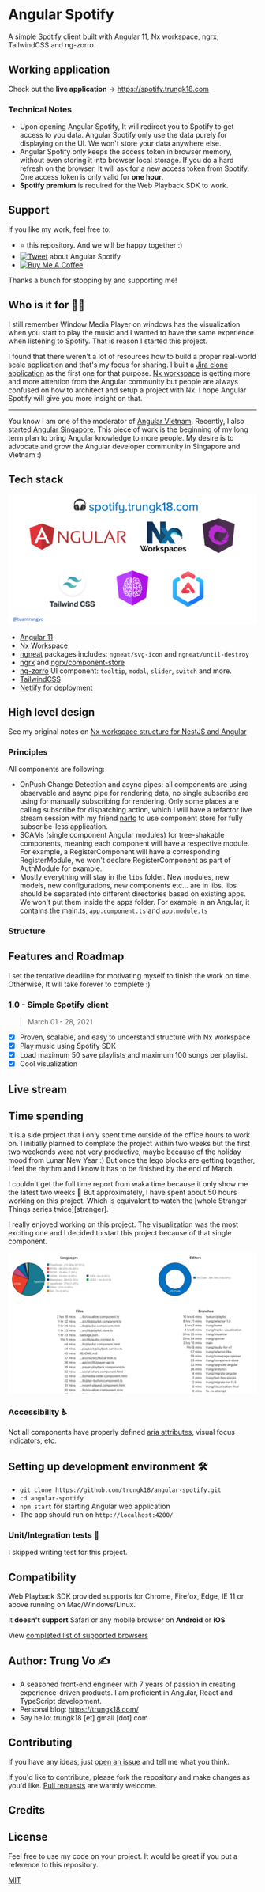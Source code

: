 # Angular Spotify

A simple Spotify client built with Angular 11, Nx workspace, ngrx, TailwindCSS and ng-zorro.

## Working application

Check out the **live application** -> https://spotify.trungk18.com

### Technical Notes

- Upon opening Angular Spotify, It will redirect you to Spotify to get access to you data. Angular Spotify only use the data purely for displaying on the UI. We won't store your data anywhere else.
- Angular Spotify only keeps the access token in browser memory, without even storing it into browser local storage. If you do a hard refresh on the browser, It will ask for a new access token from Spotify. One access token is only valid for **one hour**.
- **Spotify premium** is required for the Web Playback SDK to work.

## Support

If you like my work, feel free to:

- ⭐ this repository. And we will be happy together :)
- [![Tweet](https://img.shields.io/twitter/url/http/shields.io.svg?style=social)][tweet] about Angular Spotify
- <a title="Thanks for your support!" href="https://www.buymeacoffee.com/tuantrungvo" target="_blank"><img src="https://res.cloudinary.com/dvujyxh7e/image/upload/c_thumb,w_140,g_face/v1596378474/default-orange_uthxgz.jpg" alt="Buy Me A Coffee"></a>

Thanks a bunch for stopping by and supporting me!

[tweet]: https://twitter.com/intent/tweet?url=https://github.com/trungk18/angular-spotify&text=A%20cool%20Spotify%20client%20made%20with%20Angular%2011,%20Nx%20workspace,%20ngrx,%20TailwindCSS%20and%20ng-zorro&hashtags=angularspotify,angular,nx,ngrx,ngzorro,typescript

## Who is it for 🤷‍♀️

I still remember Window Media Player on windows has the visualization when you start to play the music and I wanted to have the same experience when listening to Spotify. That is reason I started this project.

I found that there weren't a lot of resources how to build a proper real-world scale application and that's my focus for sharing. I built a [Jira clone application][jira] as the first one for that purpose. [Nx workspace][nx] is getting more and more attention from the Angular community but people are always confused on how to architect and setup a project with Nx. I hope Angular Spotify will give you more insight on that.

---

You know I am one of the moderator of [Angular Vietnam][angularvn]. Recently, I also started [Angular Singapore][angularsg]. This piece of work is the beginning of my long term plan to bring Angular knowledge to more people. My desire is to advocate and grow the Angular developer community in Singapore and Vietnam :)

## Tech stack

![Tech logos][stack]

- [Angular 11][angular]
- [Nx Workspace][nx]
- [ngneat][] packages includes: `ngneat/svg-icon` and `ngneat/until-destroy`
- [ngrx][ngrx] and [ngrx/component-store][component-store]
- [ng-zorro][ng-zorro] UI component: `tooltip`, `modal`, `slider`, `switch` and more.
- [TailwindCSS][tailwind]
- [Netlify][netlify] for deployment

[angular]: https://angular.io/
[ngrx]: https://ngrx.io/
[component-store]: https://ngrx.io/guide/component-store
[tailwind]: https://tailwindcss.com/
[ng-zorro]: https://ng.ant.design/docs/introduce/en
[netlify]: http://netlify.com/
[ngneat]: https://github.com/ngneat

## High level design

See my original notes on [Nx workspace structure for NestJS and Angular][gist]

### Principles

All components are following:

- OnPush Change Detection and async pipes: all components are using observable and async pipe for rendering data, no single subscribe are using for manually subscribing for rendering. Only some places are calling subscribe for dispatching action, which I will have a refactor live stream session with my friend [nartc][nartc] to use component store for fully subscribe-less application.
- SCAMs (single component Angular modules) for tree-shakable components, meaning each component will have a respective module. For example, a RegisterComponent will have a corresponding RegisterModule, we won't declare RegisterComponent as part of AuthModule for example.
- Mostly everything will stay in the `libs` folder. New modules, new models, new configurations, new components etc... are in libs. libs should be separated into different directories based on existing apps. We won't put them inside the apps folder. For example in an Angular, it contains the main.ts, `app.component.ts` and `app.module.ts`

### Structure

## Features and Roadmap

I set the tentative deadline for motivating myself to finish the work on time. Otherwise, It will take forever to complete :)

### 1.0 - Simple Spotify client

> March 01 - 28, 2021

- [x] Proven, scalable, and easy to understand structure with Nx workspace
- [x] Play music using Spotify SDK
- [x] Load maximum 50 save playlists and maximum 100 songs per playlist.
- [x] Cool visualization

## Live stream

## Time spending

It is a side project that I only spent time outside of the office hours to work on. I initially planned to complete the project within two weeks but the first two weekends were not very productive, maybe because of the holiday mood from Lunar New Year :) But once the lego blocks are getting together, I feel the rhythm and I know it has to be finished by the end of March.

I couldn't get the full time report from waka time because it only show me the latest two weeks 🤣 But approximately, I have spent about 50 hours working on this project. Which is equivalent to watch the [whole Stranger Things series twice][stranger].

I really enjoyed working on this project. The visualization was the most exciting one and I decided to start this project because of that single component.

![Angular Spotify - Time spending][time]

### Accessibility ♿

Not all components have properly defined [aria attributes](https://developer.mozilla.org/en-US/docs/Web/Accessibility/ARIA), visual focus indicators, etc.

## Setting up development environment 🛠

- `git clone https://github.com/trungk18/angular-spotify.git`
- `cd angular-spotify`
- `npm start` for starting Angular web application
- The app should run on `http://localhost:4200/`

### Unit/Integration tests 🧪

I skipped writing test for this project.

## Compatibility

Web Playback SDK provided supports for Chrome, Firefox, Edge, IE 11 or above running on Mac/Windows/Linux.

It **doesn't support** Safari or any mobile browser on **Android** or **iOS**

View [completed list of supported browsers](https://developer.spotify.com/documentation/web-playback-sdk/#supported-browsers)

## Author: Trung Vo ✍️

- A seasoned front-end engineer with 7 years of passion in creating experience-driven products. I am proficient in Angular, React and TypeScript development.
- Personal blog: https://trungk18.com/
- Say hello: trungk18 [et] gmail [dot] com

## Contributing

If you have any ideas, just [open an issue][issues] and tell me what you think.

If you'd like to contribute, please fork the repository and make changes as you'd like. [Pull requests][pull] are warmly welcome.

## Credits

## License

Feel free to use my code on your project. It would be great if you put a reference to this repository.

[MIT](https://opensource.org/licenses/MIT)

[issues]: https://github.com/trungk18/angular-spotify/issues/new
[pull]: https://github.com/trungk18/angular-spotify/compare
[jira]: https://jira.trungk18.com/
[nx]: https://nx.dev/
[angularsg]: https://twitter.com/angularsg
[angularvn]: https://twitter.com/ngvnofficial
[nartc]: https://github.com/nartc
[gist]: https://gist.github.com/trungk18/7ef8766cafc05bc8fd87be22de6c5b12
[stack]: /apps/angular-spotify/src/assets/readme/angular-spotify-tech-stack.png
[time]: /apps/angular-spotify/src/assets/readme/time-spending.png
